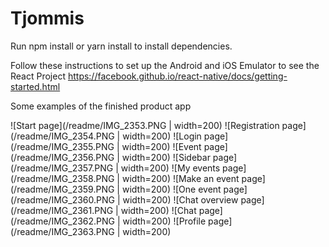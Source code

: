 # Tjommis

Run npm install or  yarn install to install dependencies.

Follow these instructions to set up the Android and iOS Emulator to see the React Project
https://facebook.github.io/react-native/docs/getting-started.html

Some examples of the finished product app

![Start page](/readme/IMG_2353.PNG | width=200)
![Registration page](/readme/IMG_2354.PNG | width=200)
![Login page](/readme/IMG_2355.PNG | width=200)
![Event page](/readme/IMG_2356.PNG | width=200)
![Sidebar page](/readme/IMG_2357.PNG | width=200)
![My events page](/readme/IMG_2358.PNG | width=200)
![Make an event page](/readme/IMG_2359.PNG | width=200)
![One event page](/readme/IMG_2360.PNG | width=200)
![Chat overview page](/readme/IMG_2361.PNG | width=200)
![Chat page](/readme/IMG_2362.PNG | width=200)
![Profile page](/readme/IMG_2363.PNG | width=200)
